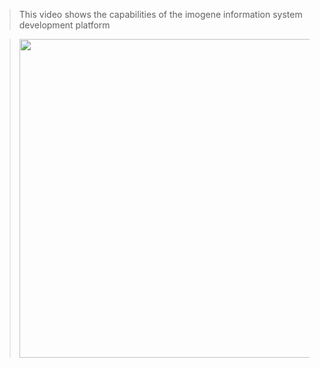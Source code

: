 > This video shows the capabilities of the imogene information system development platform

> <a href='http://www.youtube.com/watch?feature=player_embedded&v=MhAi-ev7pJA' target='_blank'><img src='http://img.youtube.com/vi/MhAi-ev7pJA/0.jpg' width='640' height=510 /></a>
